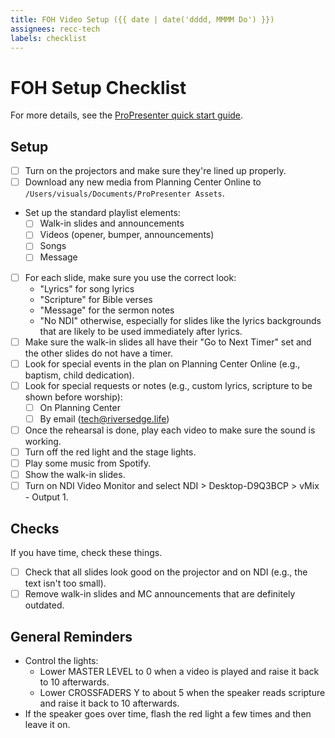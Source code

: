 ```yaml
---
title: FOH Video Setup ({{ date | date('dddd, MMMM Do') }})
assignees: recc-tech
labels: checklist
---
```


# FOH Setup Checklist

For more details, see the [ProPresenter quick start guide](https://github.com/recc-tech/tech/wiki/ProPresenter-Quick-Start-Guide).

## Setup

- [ ] Turn on the projectors and make sure they're lined up properly.
- [ ] Download any new media from Planning Center Online to `/Users/visuals/Documents/ProPresenter Assets`.
- Set up the standard playlist elements:
    - [ ] Walk-in slides and announcements
    - [ ] Videos (opener, bumper, announcements)
    - [ ] Songs
    - [ ] Message
- [ ] For each slide, make sure you use the correct look:
    - "Lyrics" for song lyrics
    - "Scripture" for Bible verses
    - "Message" for the sermon notes
    - "No NDI" otherwise, especially for slides like the lyrics backgrounds that are likely to be used immediately after lyrics.
- [ ] Make sure the walk-in slides all have their "Go to Next Timer" set and the other slides do not have a timer.
- [ ] Look for special events in the plan on Planning Center Online (e.g., baptism, child dedication).
- [ ] Look for special requests or notes (e.g., custom lyrics, scripture to be shown before worship):
    - [ ] On Planning Center
    - [ ] By email (tech@riversedge.life)
- [ ] Once the rehearsal is done, play each video to make sure the sound is working.
- [ ] Turn off the red light and the stage lights.
- [ ] Play some music from Spotify.
- [ ] Show the walk-in slides.
- [ ] Turn on NDI Video Monitor and select NDI > Desktop-D9Q3BCP > vMix - Output 1.

## Checks

If you have time, check these things.

- [ ] Check that all slides look good on the projector and on NDI (e.g., the text isn't too small).
- [ ] Remove walk-in slides and MC announcements that are definitely outdated.

## General Reminders

- Control the lights:
    - Lower MASTER LEVEL to 0 when a video is played and raise it back to 10 afterwards.
    - Lower CROSSFADERS Y to about 5 when the speaker reads scripture and raise it back to 10 afterwards.
- If the speaker goes over time, flash the red light a few times and then leave it on.
